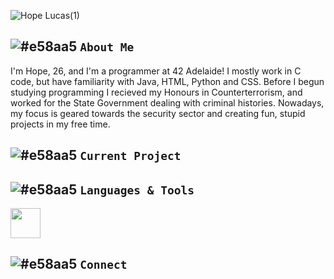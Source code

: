 ![Hope Lucas(1)](https://user-images.githubusercontent.com/88760123/159395622-57e1bbf2-fab4-4421-a192-f8f99f59ee8f.png)

## ![#e58aa5](https://via.placeholder.com/15/e58aa5/000000?text=+) `About Me`

I'm Hope, 26, and I'm a programmer at 42 Adelaide! I mostly work in C code, but have familiarity with Java, HTML, Python and CSS. Before I begun studying programming I recieved my Honours in Counterterrorism, and worked for the State Government dealing with criminal histories. Nowadays, my focus is geared towards the security sector and creating fun, stupid projects in my free time.

## ![#e58aa5](https://via.placeholder.com/15/e58aa5/000000?text=+) `Current Project`

## ![#e58aa5](https://via.placeholder.com/15/e58aa5/000000?text=+) `Languages & Tools`
<img src="https://github.com/favicon.ico" width="48">

## ![#e58aa5](https://via.placeholder.com/15/e58aa5/000000?text=+) `Connect`

